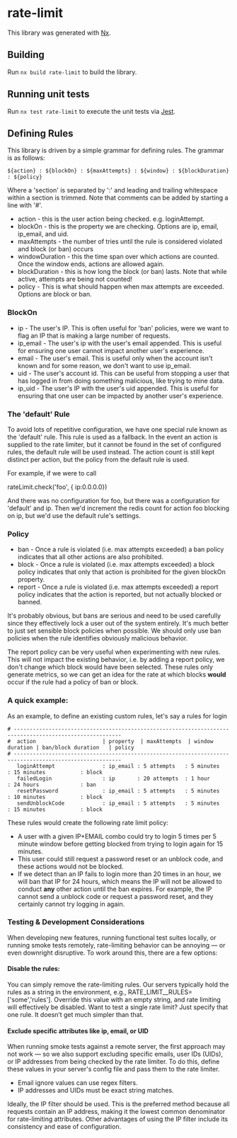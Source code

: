 # rate-limit

This library was generated with [Nx](https://nx.dev).

## Building

Run `nx build rate-limit` to build the library.

## Running unit tests

Run `nx test rate-limit` to execute the unit tests via [Jest](https://jestjs.io).

## Defining Rules

This library is driven by a simple grammar for defining rules. The grammar is as follows:

`${action} : ${blockOn} : ${maxAttempts} : ${window} : ${blockDuration} : ${policy}`

Where a 'section' is separated by ':' and leading and trailing whitespace within a section is trimmed.
Note that comments can be added by starting a line with '#'.

- action - this is the user action being checked. e.g. loginAttempt.
- blockOn - this is the property we are checking. Options are ip, email, ip_email, and uid.
- maxAttempts - the number of tries until the rule is considered violated and block (or ban) occurs
- windowDuration - this the time span over which actions are counted. Once the window ends, actions are allowed again.
- blockDuration - this is how long the block (or ban) lasts. Note that while active, attempts are being not counted!
- policy - This is what should happen when max attempts are exceeded. Options are block or ban.

### BlockOn

- ip - The user's IP. This is often useful for 'ban' policies, were we want to flag an IP that is making a large number of requests.
- ip_email - The user's ip with the user's email appended. This is useful for ensuring one user cannot impact another user's experience.
- email - The user's email. This is useful only when the account isn't known and for some reason, we don't want to use ip_email.
- uid - The user's account id. This can be useful from stopping a user that has logged in from doing something malicious, like trying to mine data.
- ip_uid - The user's IP with the user's uid appended. This is useful for ensuring that one user can be impacted by another user's experience.

### The 'default' Rule

To avoid lots of repetitive configuration, we have one special rule known as the 'default' rule. This rule
is used as a fallback. In the event an action is supplied to the rate limiter, but it cannot be found in the
set of configured rules, the default rule will be used instead. The action count is still kept distinct per
action, but the policy from the default rule is used.

For example, if we were to call

rateLimit.check('foo', { ip:0.0.0.0})

And there was no configuration for foo, but there was a configuration for 'default' and ip. Then
we'd increment the redis count for action foo blocking on ip, but we'd use the default rule's settings.

### Policy

- ban - Once a rule is violated (i.e. max attempts exceeded) a ban policy indicates that all other actions are also prohibited.
- block - Once a rule is violated (i.e. max attempts exceeded) a block policy indicates that only that action is prohibited for the given blockOn property.
- report - Once a rule is violated (i.e. max attempts exceeded) a report policy indicates that the action is reported, but not actually blocked or banned.

It's probably obvious, but bans are serious and need to be used carefully since they effectively lock a user out of the system entirely. It's much better
to just set sensible block policies when possible. We should only use ban policies when the rule identifies obviously malicious behavior.

The report policy can be very useful when experimenting with new rules. This will not impact the existing behavior, i.e. by adding a report policy, we don't
change which block would have been selected. These rules only generate metrics, so we can get an idea for the rate at which blocks **would** occur if the
rule had a policy of ban or block.

### A quick example:

As an example, to define an existing custom rules, let's say a rules for login

```
# --------------------------------------------------------------------------------------------------------
#  action                     | property  | maxAttempts  | window duration | ban/block duration   | policy
# --------------------------------------------------------------------------------------------------------
   loginAttempt               : ip_email : 5 attempts   : 5 minutes        : 15 minutes           : block
   failedLogin                : ip       : 20 attempts  : 1 hour           : 24 hours             : ban
   resetPassword              : ip_email : 5 attempts   : 5 minutes        : 10 minutes           : block
   sendUnblockCode            : ip_email : 5 attempts   : 5 minutes        : 15 minutes           : block
```

These rules would create the following rate limit policy:

- A user with a given IP+EMAIL combo could try to login 5 times per 5 minute window before getting blocked from trying to login again for 15 minutes.
- This user could still request a password reset or an unblock code, and these actions would not be blocked.
- If we detect than an IP fails to login more than 20 times in an hour, we will ban that IP for 24 hours, which means the IP will not be allowed to
  conduct **any** other action until the ban expires. For example, the IP cannot send a unblock code or request a password reset, and they certainly
  cannot try logging in again.

### Testing & Development Considerations

When developing new features, running functional test suites locally, or running smoke tests remotely, rate-limiting behavior can be annoying — or even downright disruptive. To work around this, there are a few options:

#### Disable the rules:

You can simply remove the rate-limiting rules. Our servers typically hold the rules as a string in the environment, e.g., RATE_LIMIT\_\_RULES=['some','rules']. Override this value with an empty string, and rate limiting will effectively be disabled. Want to test a single rate limit? Just specify that one rule. It doesn’t get much simpler than that.

#### Exclude specific attributes like ip, email, or UID

When running smoke tests against a remote server, the first approach may not work — so we also support excluding specific emails, user IDs (UIDs), or IP addresses from being checked by the rate limiter. To do this, define these values in your server's config file and pass them to the rate limiter.

- Email ignore values can use regex filters.
- IP addresses and UIDs must be exact string matches.

Ideally, the IP filter should be used. This is the preferred method because all requests contain an IP address, making it the lowest common denominator for rate-limiting attributes. Other advantages of using the IP filter include its consistency and ease of configuration.
